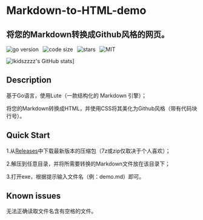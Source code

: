 # Markdown-to-HTML-demo
## 将您的Markdown转换成Github风格的网页。
![go version](https://img.shields.io/github/go-mod/go-version/lkidszzzz/Markdown-to-HTML-demo)&ensp;
![code size](https://img.shields.io/github/languages/code-size/lkidszzzz/Markdown-to-HTML-demo)&ensp;
![stars](https://img.shields.io/github/stars/lkidszzzz/Markdown-to-HTML-demo?style=social)&ensp;
![MIT](https://img.shields.io/github/license/lkidszzzz/Markdown-to-HTML-demo)

![lkidszzzz's GitHub stats](https://github-readme-stats.vercel.app/api?username=lkidszzzz&show_icons=true&theme=dracula)]
## Description
基于Go语言，使用Lute（一款结构化的 Markdown 引擎）；

将您的Markdown转换成HTML，并使用CSS将其美化为Github风格（带有代码块行号）。
## Quick Start
1.从[Releases](https://github.com/lkidszzzz/Markdown-to-HTML-demo/releases/)中下载最新版本的压缩包（7z或zip仅取决于个人喜欢）；

2.解压到任意目录，并将所需要转换的Markdown文件放在该目录下；

3.打开exe，根据提示输入文件名（例：demo.md）即可。
## Known issues
无法正确读取文件名含有空格的文件。
